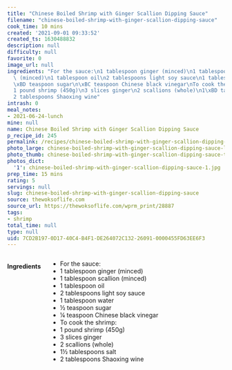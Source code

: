```yaml
---
title: "Chinese Boiled Shrimp with Ginger Scallion Dipping Sauce"
filename: "chinese-boiled-shrimp-with-ginger-scallion-dipping-sauce"
cook_time: 10 mins
created: '2021-09-01 09:33:52'
created_ts: 1630488832
description: null
difficulty: null
favorite: 0
image_url: null
ingredients: "For the sauce:\n1 tablespoon ginger (minced)\n1 tablespoon scallion\
  \ (minced)\n1 tablespoon oil\n2 tablespoons light soy sauce\n1 tablespoon water\n\
  \xBD teaspoon sugar\n\xBC teaspoon Chinese black vinegar\nTo cook the shrimp:\n\
  1 pound shrimp (450g)\n3 slices ginger\n2 scallions (whole)\n1\xBD tablespoons salt\n\
  2 tablespoons Shaoxing wine"
intrash: 0
meal_notes:
- 2021-06-24-lunch
mine: null
name: Chinese Boiled Shrimp with Ginger Scallion Dipping Sauce
p_recipe_id: 245
permalink: /recipes/chinese-boiled-shrimp-with-ginger-scallion-dipping-sauce
photo_large: chinese-boiled-shrimp-with-ginger-scallion-dipping-sauce-large.jpg
photo_thumb: chinese-boiled-shrimp-with-ginger-scallion-dipping-sauce-thumb.jpg
photos_dict:
  '1': chinese-boiled-shrimp-with-ginger-scallion-dipping-sauce-1.jpg
prep_time: 15 mins
rating: 5
servings: null
slug: chinese-boiled-shrimp-with-ginger-scallion-dipping-sauce
source: thewoksoflife.com
source_url: https://thewoksoflife.com/wprm_print/28887
tags:
- shrimp
total_time: null
type: null
uid: 7CD2B197-0D17-40C4-B4F1-DE264072C132-26091-0000455FD63EE6F3
---
```

<div class="large-8 medium-7 columns" id="writeup">	</div><!-- #writeup -->
</div><!-- #row-one -->
<div class="row" id="row-two">	<div class="medium-4 small-5 columns" id="ingredients"><h4>Ingredients</h4><div class="box box-ingredients content"><ul>
<li>For the sauce:</li>
<li>1 tablespoon ginger (minced)</li>
<li>1 tablespoon scallion (minced)</li>
<li>1 tablespoon oil</li>
<li>2 tablespoons light soy sauce</li>
<li>1 tablespoon water</li>
<li>½ teaspoon sugar</li>
<li>¼ teaspoon Chinese black vinegar</li>
<li>To cook the shrimp:</li>
<li>1 pound shrimp (450g)</li>
<li>3 slices ginger</li>
<li>2 scallions (whole)</li>
<li>1½ tablespoons salt</li>
<li>2 tablespoons Shaoxing wine</li>
</ul>
</div>	</div>	<div class="medium-6 small-7 columns" id="directions">	</div>
